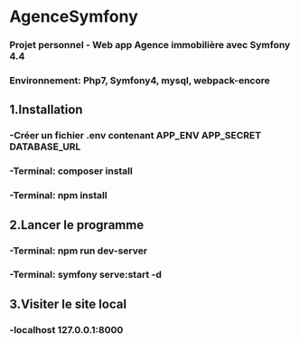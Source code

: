 # AgenceSymfony 
### Projet personnel - Web app Agence immobilière avec Symfony 4.4
### Environnement: Php7, Symfony4, mysql, webpack-encore

## 1.Installation
### -Créer un fichier .env contenant APP_ENV APP_SECRET DATABASE_URL 
### -Terminal: composer install
### -Terminal: npm install

## 2.Lancer le programme
### -Terminal: npm run dev-server
### -Terminal: symfony serve:start -d

## 3.Visiter le site local 
### -localhost 127.0.0.1:8000



